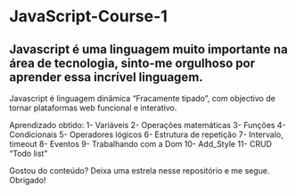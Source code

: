# JavaScript-Course-1
## Javascript é uma linguagem muito importante na área de tecnologia, sinto-me orgulhoso por aprender essa incrível linguagem.

Javascript é linguagem dinâmica “Fracamente tipado”, com objectivo de tornar plataformas web funcional e interativo.

Aprendizado obtido:
1- Variáveis 
2- Operações matemáticas 
3- Funções 
4- Condicionais
5- Operadores lógicos
6- Estrutura de repetição
7- Intervalo, timeout
8- Eventos
9- Trabalhando com a Dom
10- Add_Style
11- CRUD “Todo list”

Gostou do conteúdo? 
Deixa uma estrela nesse repositório e me segue.
Obrigado!

